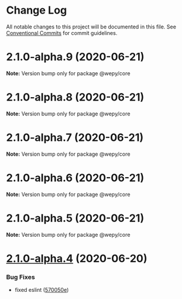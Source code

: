 # Change Log

All notable changes to this project will be documented in this file.
See [Conventional Commits](https://conventionalcommits.org) for commit guidelines.

# 2.1.0-alpha.9 (2020-06-21)

**Note:** Version bump only for package @wepy/core





# 2.1.0-alpha.8 (2020-06-21)

**Note:** Version bump only for package @wepy/core





# 2.1.0-alpha.7 (2020-06-21)

**Note:** Version bump only for package @wepy/core





# 2.1.0-alpha.6 (2020-06-21)

**Note:** Version bump only for package @wepy/core





# 2.1.0-alpha.5 (2020-06-21)

**Note:** Version bump only for package @wepy/core





# [2.1.0-alpha.4](https://github.com/Tencent/wepy/compare/v2.1.0-alpha.2...v2.1.0-alpha.4) (2020-06-20)


### Bug Fixes

* fixed eslint ([570050e](https://github.com/Tencent/wepy/commit/570050edb292ce75cc06a75448819c753275ecb4))
